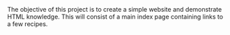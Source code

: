 <!DOCTYPE html>
<html>
<head>
    <meta charset="UTF-8">
    <title>Odin Recipes</title>
</head>
<body>
    The objective of this project is to create a simple website and demonstrate HTML knowledge.
    This will consist of a main index page containing links to a few recipes.
</body>
</html>
